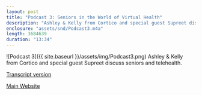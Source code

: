 ```yaml
---
layout: post
title: "Podcast 3: Seniors in the World of Virtual Health"
description: "Ashley & Kelly from Cortico and special guest Supreet discuss seniors and telehealth."
enclosure: "assets/snd/Podcast3.m4a"
length: 3684639
duration: "13:34"
---
```

![Podcast 3]({{ site.baseurl }}/assets/img/Podcast3.png)
Ashley & Kelly from Cortico and special guest Supreet discuss seniors and telehealth.

[Transcript version](https://cortico.health/article/podcast-seniors-in-healthcare)

[Main Website](https://cortico.health)